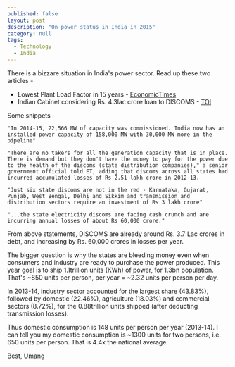 ```yaml
---
published: false 
layout: post
description: "On power status in India in 2015"
category: null
tags: 
  - Technology
  - India
---
```


There is a bizzare situation in India's power sector. Read up these two articles -

* Lowest Plant Load Factor in 15 years - [EconomicTimes]
* Indian Cabinet considering Rs. 4.3lac crore loan to DISCOMS - [TOI]

Some snippets -
```text 
"In 2014-15, 22,566 MW of capacity was commissioned. India now has an installed power capacity of 158,000 MW with 30,000 MW more in the pipeline"

"There are no takers for all the generation capacity that is in place. There is demand but they don't have the money to pay for the power due to the health of the discoms (state distribution companies)," a senior government official told ET, adding that discoms across all states had incurred accumulated losses of Rs 2.51 lakh crore in 2012-13. 

"Just six state discoms are not in the red - Karnataka, Gujarat, Punjab, West Bengal, Delhi and Sikkim and transmission and distribution sectors require an investment of Rs 3 lakh crore" 

"...the state electricity discoms are facing cash crunch and are incurring annual losses of about Rs 60,000 crore."
```

From above statements, DISCOMS are already around Rs. 3.7 Lac crores in debt, and increasing by Rs. 60,000 crores in losses per year. 

The bigger question is why the states are bleeding money even when consumers and industry are ready to purchase the power produced. This year goal is to ship 1.1trillion units (KWh) of power, for 1.3bn population. That's ~850 units per person, per year = ~2.32 units per person per day.

In 2013-14, industry sector accounted for the largest share (43.83%), followed by domestic (22.46%), agriculture (18.03%) and commercial sectors (8.72%), for the 0.88trillion units shipped (after deducting transmission losses).

Thus domestic consumption is 148 units per person per year (2013-14). I can tell you my domestic consumption is ~1300 units for two persons, i.e. 650 units per person. That is 4.4x the national average.

Best, Umang


[EconomicTimes]:http://economictimes.indiatimes.com/industry/energy/power/india-sees-lowest-plant-load-factor-in-15-years-power-capacities-operating-at-65/articleshow/47463610.cms
[TOI]:http://timesofindia.indiatimes.com/business/india-business/Cabinet-to-consider-Rs-4-3-lakh-crore-loan-recast-of-discoms/articleshow/49215184.cms